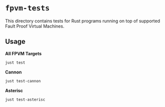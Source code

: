 # `fpvm-tests`

This directory contains tests for Rust programs running on top of supported Fault Proof Virtual Machines.

## Usage

**All FPVM Targets**

```sh
just test
```

**Cannon**

```sh
just test-cannon
```

**Asterisc**

```sh
just test-asterisc
```
